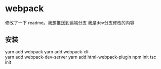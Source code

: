 # webpack

修改了一下 readme。我想推送到远端分支
我是dev分支修改的内容

## 安装

yarn add webpack
yarn add webpack-cli  
 yarn add webpack-dev-server
yarn add html-webpack-plugin
npm init
tsc init
